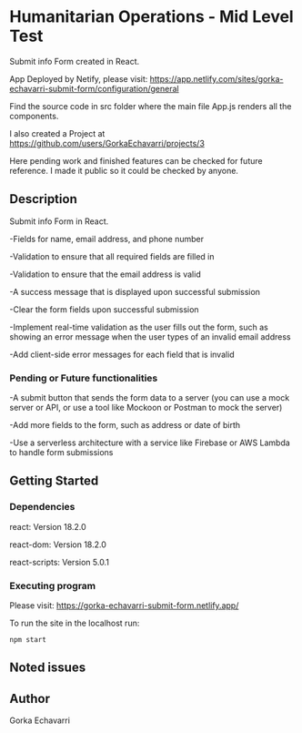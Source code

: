 # Humanitarian Operations - Mid Level Test

Submit info Form created in React.

App Deployed by Netify, please visit: https://app.netlify.com/sites/gorka-echavarri-submit-form/configuration/general

Find the source code in src folder where the main file App.js renders all the components.

I also created a Project at https://github.com/users/GorkaEchavarri/projects/3

Here pending work and finished features can be checked for future reference. I made it public so it could be checked by anyone.

## Description

Submit info Form in React.

-Fields for name, email address, and phone number 

-Validation to ensure that all required fields are filled in 

-Validation to ensure that the email address is valid 

-A success message that is displayed upon successful submission 

-Clear the form fields upon successful submission 

-Implement real-time validation as the user fills out the form, such as showing an error message when the user types of an invalid email address 

-Add client-side error messages for each field that is invalid
  
### Pending or Future functionalities

-A submit button that sends the form data to a server (you can use a mock server or API, or use a tool like Mockoon or Postman to mock the server) 

-Add more fields to the form, such as address or date of birth 

-Use a serverless architecture with a service like Firebase or AWS Lambda to handle form submissions 

## Getting Started

### Dependencies

react: Version 18.2.0

react-dom: Version 18.2.0

react-scripts: Version 5.0.1

### Executing program

Please visit: https://gorka-echavarri-submit-form.netlify.app/

To run the site in the localhost run:
```
npm start
```

## Noted issues




## Author

Gorka Echavarri
